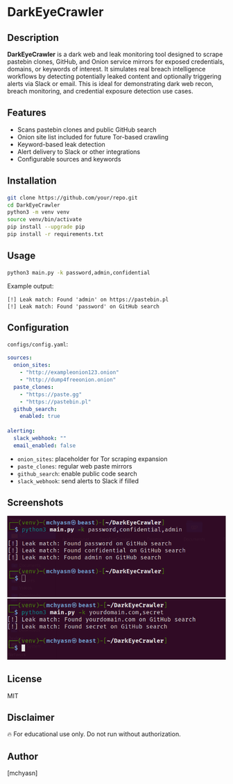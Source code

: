 # DarkEyeCrawler


## Description

**DarkEyeCrawler** is a dark web and leak monitoring tool designed to scrape pastebin clones, GitHub, and Onion service mirrors for exposed credentials, domains, or keywords of interest. It simulates real breach intelligence workflows by detecting potentially leaked content and optionally triggering alerts via Slack or email. This is ideal for demonstrating dark web recon, breach monitoring, and credential exposure detection use cases.

## Features

* Scans pastebin clones and public GitHub search
* Onion site list included for future Tor-based crawling
* Keyword-based leak detection
* Alert delivery to Slack or other integrations
* Configurable sources and keywords

## Installation

```bash
git clone https://github.com/your/repo.git
cd DarkEyeCrawler
python3 -m venv venv
source venv/bin/activate
pip install --upgrade pip
pip install -r requirements.txt
```

## Usage

```bash
python3 main.py -k password,admin,confidential
```

Example output:

```
[!] Leak match: Found 'admin' on https://pastebin.pl
[!] Leak match: Found 'password' on GitHub search
```

## Configuration

`configs/config.yaml`:

```yaml
sources:
  onion_sites:
    - "http://exampleonion123.onion"
    - "http://dump4freeonion.onion"
  paste_clones:
    - "https://paste.gg"
    - "https://pastebin.pl"
  github_search:
    enabled: true

alerting:
  slack_webhook: ""
  email_enabled: false
```

* `onion_sites`: placeholder for Tor scraping expansion
* `paste_clones`: regular web paste mirrors
* `github_search`: enable public code search
* `slack_webhook`: send alerts to Slack if filled

## Screenshots

![DarkEyeCrawler](https://raw.githubusercontent.com/mchyasn/cybersecurity-tools/main/07-OSINT-and-Recon/DarkEyeCrawler/screenshots/0.png)
![DarkEyeCrawler](https://raw.githubusercontent.com/mchyasn/cybersecurity-tools/main/07-OSINT-and-Recon/DarkEyeCrawler/screenshots/1.png)

## License

MIT

## Disclaimer

🔥 For educational use only. Do not run without authorization.

## Author

\[mchyasn]

